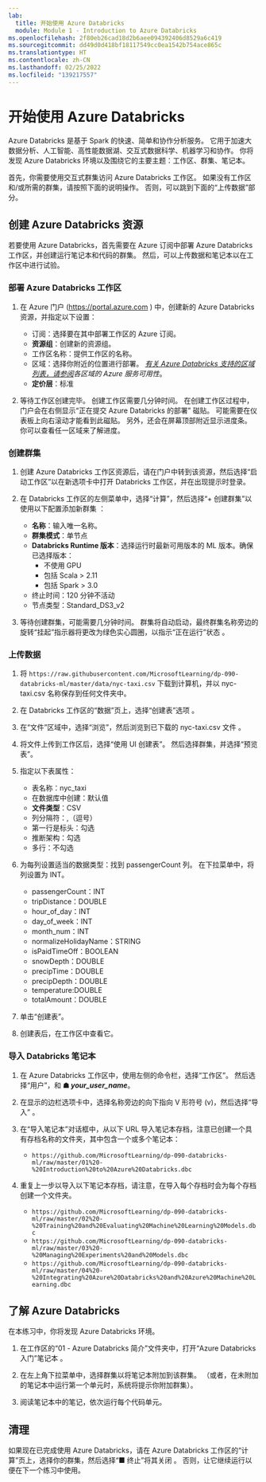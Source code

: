 ```yaml
---
lab:
  title: 开始使用 Azure Databricks
  module: Module 1 - Introduction to Azure Databricks
ms.openlocfilehash: 2f80eb26cad18d2b6aee094392406d8529a6c419
ms.sourcegitcommit: dd49d0d418bf18117549cc0ea1542b754ace865c
ms.translationtype: HT
ms.contentlocale: zh-CN
ms.lasthandoff: 02/25/2022
ms.locfileid: "139217557"
---
```

# <a name="getting-started-with-azure-databricks"></a>开始使用 Azure Databricks

Azure Databricks 是基于 Spark 的快速、简单和协作分析服务。 它用于加速大数据分析、人工智能、高性能数据湖、交互式数据科学、机器学习和协作。
你将发现 Azure Databricks 环境以及围绕它的主要主题：工作区、群集、笔记本。

首先，你需要使用交互式群集访问 Azure Databricks 工作区。 如果没有工作区和/或所需的群集，请按照下面的说明操作。 否则，可以跳到下面的“上传数据”部分。

## <a name="create-azure-databricks-resources"></a>创建 Azure Databricks 资源

若要使用 Azure Databricks，首先需要在 Azure 订阅中部署 Azure Databricks 工作区，并创建运行笔记本和代码的群集。 然后，可以上传数据和笔记本以在工作区中进行试验。

### <a name="deploy-an-azure-databricks-workspace"></a>部署 Azure Databricks 工作区

1. 在 Azure 门户 (https://portal.azure.com ) 中，创建新的 Azure Databricks 资源，并指定以下设置：
   - 订阅：选择要在其中部署工作区的 Azure 订阅。
   - **资源组**：创建新的资源组。
   - 工作区名称：提供工作区的名称。
   - 区域：选择你附近的位置进行部署。 *[有关 Azure Databricks 支持的区域列表，请参阅](https://azure.microsoft.com/regions/services/)各区域的 Azure 服务可用性*。
   - **定价层**：标准

1. 等待工作区创建完毕。 创建工作区需要几分钟时间。 在创建工作区过程中，门户会在右侧显示“正在提交 Azure Databricks 的部署”  磁贴。 可能需要在仪表板上向右滚动才能看到此磁贴。 另外，还会在屏幕顶部附近显示进度条。 你可以查看任一区域来了解进度。

### <a name="create-a-cluster"></a>创建群集

1. 创建 Azure Databricks 工作区资源后，请在门户中转到该资源，然后选择“启动工作区”以在新选项卡中打开 Databricks 工作区，并在出现提示时登录。

1. 在 Databricks 工作区的左侧菜单中，选择“计算”，然后选择“+ 创建群集”以使用以下配置添加新群集 ：
   - **名称**：输入唯一名称。
   - **群集模式**：单节点
   - **Databricks Runtime 版本**：选择运行时最新可用版本的 ML 版本。确保已选择版本：
      - 不使用 GPU
      - 包括 Scala > 2.11
      - 包括 Spark > 3.0
   - 终止时间：120 分钟不活动
   - 节点类型：Standard_DS3_v2

1. 等待创建群集，可能需要几分钟时间。 群集将自动启动，最终群集名称旁边的旋转“挂起”指示器将更改为绿色实心圆圈，以指示“正在运行”状态 。

### <a name="upload-data"></a>上传数据

1. 将 `https://raw.githubusercontent.com/MicrosoftLearning/dp-090-databricks-ml/master/data/nyc-taxi.csv` 下载到计算机，并以 nyc-taxi.csv 名称保存到任何文件夹中。

1. 在 Databricks 工作区的“数据”页上，选择“创建表”选项 。

1. 在“文件”区域中，选择“浏览”，然后浏览到已下载的 nyc-taxi.csv 文件  。

1. 将文件上传到工作区后，选择“使用 UI 创建表”。 然后选择群集，并选择“预览表”。

1. 指定以下表属性：

    - 表名称：nyc_taxi
    - 在数据库中创建：默认值
    - **文件类型**：CSV
    - 列分隔符：,（逗号）
    - 第一行是标头：勾选
    - 推断架构：勾选
    - 多行：不勾选

1. 为每列设置适当的数据类型：找到 passengerCount 列。 在下拉菜单中，将列设置为 INT。

    - passengerCount：INT
    - tripDistance：DOUBLE
    - hour_of_day：INT
    - day_of_week：INT
    - month_num：INT
    - normalizeHolidayName：STRING
    - isPaidTimeOff：BOOLEAN
    - snowDepth：DOUBLE
    - precipTime：DOUBLE
    - precipDepth：DOUBLE
    - temperature:DOUBLE
    - totalAmount：DOUBLE

1. 单击“创建表”。

1. 创建表后，在工作区中查看它。

### <a name="import-databricks-notebooks"></a>导入 Databricks 笔记本

1. 在 Azure Databricks 工作区中，使用左侧的命令栏，选择“工作区”。 然后选择“用户”，和 **&#9751; *your_user_name***。

1. 在显示的边栏选项卡中，选择名称旁边的向下指向 V 形符号 (v)，然后选择“导入” 。

1. 在“导入笔记本”对话框中，从以下 URL 导入笔记本存档，注意已创建一个具有存档名称的文件夹，其中包含一个或多个笔记本：
   - `https://github.com/MicrosoftLearning/dp-090-databricks-ml/raw/master/01%20-%20Introduction%20to%20Azure%20Databricks.dbc`

1. 重复上一步以导入以下笔记本存档，请注意，在导入每个存档时会为每个存档创建一个文件夹。

   - `https://github.com/MicrosoftLearning/dp-090-databricks-ml/raw/master/02%20-%20Training%20and%20Evaluating%20Machine%20Learning%20Models.dbc`
   - `https://github.com/MicrosoftLearning/dp-090-databricks-ml/raw/master/03%20-%20Managing%20Experiments%20and%20Models.dbc`
   - `https://github.com/MicrosoftLearning/dp-090-databricks-ml/raw/master/04%20-%20Integrating%20Azure%20Databricks%20and%20Azure%20Machine%20Learning.dbc`

## <a name="explore-azure-databricks"></a>了解 Azure Databricks

在本练习中，你将发现 Azure Databricks 环境。

1. 在工作区的“01 - Azure Databricks 简介”文件夹中，打开“Azure Databricks 入门”笔记本 。

1. 在左上角下拉菜单中，选择群集以将笔记本附加到该群集。 （或者，在未附加的笔记本中运行第一个单元时，系统将提示你附加群集）。

1. 阅读笔记本中的笔记，依次运行每个代码单元。

## <a name="clean-up"></a>清理

如果现在已完成使用 Azure Databricks，请在 Azure Databricks 工作区的“计算”页上，选择你的群集，然后选择“&#9632; 终止”将其关闭 。 否则，让它继续运行以便在下一个练习中使用。
